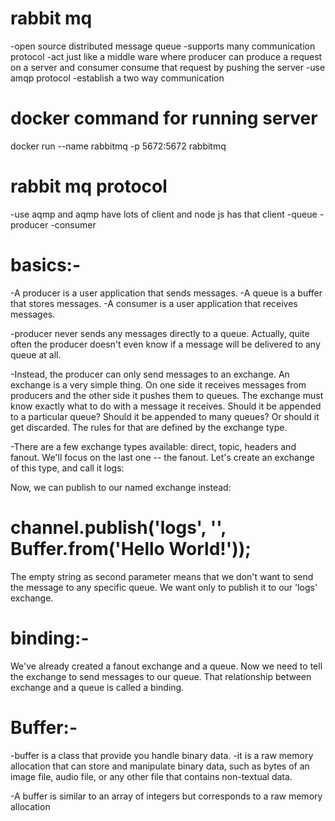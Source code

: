 # rabbit mq
 -open source distributed message queue
 -supports many communication protocol
 -act just like a middle ware where producer can produce a request 
  on  a server and consumer consume that request by pushing the server
-use amqp protocol
-establish a two way communication

# docker command for running server
docker run --name rabbitmq -p 5672:5672 rabbitmq


# rabbit mq protocol  
-use aqmp and aqmp have lots of client and node js has that client
 -queue
 -producer
 -consumer

# basics:-
  -A producer is a user application that sends messages.
  -A queue is a buffer that stores messages.
  -A consumer is a user application that receives messages.


-producer never sends any messages directly to a queue. Actually, 
quite often the producer doesn't even know if a message will be
 delivered to any queue at all.

-Instead, the producer can only send messages to an exchange. An exchange is a very simple thing. On one side it receives messages from producers and the other side it pushes them to queues. The exchange must know exactly what to do with a message it receives. Should it be appended to a particular queue? Should it be appended to many queues? Or should it get discarded. The rules for that are defined by the exchange type.

-There are a few exchange types available: direct, topic, headers and fanout. 
We'll focus on the last one -- the fanout. 
Let's create an exchange of this type, and call it logs:

Now, we can publish to our named exchange instead:

# channel.publish('logs', '', Buffer.from('Hello World!'));
The empty string as second parameter means that we don't want to send the message to any specific queue. We want only to publish it to our 'logs' exchange.

# binding:-
We've already created a fanout exchange and a queue. Now we need to tell the exchange to send messages to our queue. That relationship between exchange and a queue is called a binding.

# Buffer:-
 -buffer is a class that provide you handle binary data.
 -it is a raw memory allocation that can store and manipulate binary data, such as bytes of an image file, audio file, or any other file that contains non-textual data.

 -A buffer is similar to an array of integers but corresponds to a raw memory allocation 
